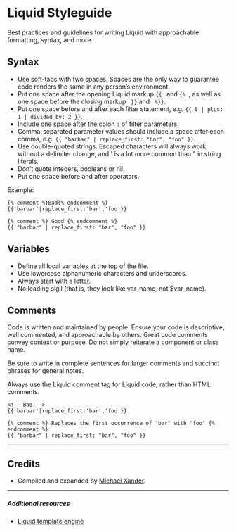 # Liquid Styleguide

Best practices and guidelines for writing Liquid with approachable formatting, syntax, and more.

## Syntax

- Use soft-tabs with two spaces. Spaces are the only way to guarantee code renders the same in any person’s environment.
- Put one space after the opening Liquid markup `{{ ` and `{% `, as well as one space before the closing markup ` }}` and ` %}}`.
- Put one space before and after each filter statement, e.g. `{{ 5 | plus: 1 | divided_by: 2 }}`.
- Include one space after the colon `:` of filter parameters.
- Comma-separated parameter values should include a space after each comma, e.g. `{{ "barbar" | replace_first: "bar", "foo" }}`.
- Use double-quoted strings. Escaped characters will always work without a delimiter change, and ' is a lot more common than " in string literals.
- Don’t quote integers, booleans or nil.
- Put one space before and after operators.

Example:

```liquid
{% comment %}Bad{% endcomment %}
{{'barbar'|replace_first:'bar','foo'}}

{% comment %} Good {% endcomment %}
{{ "barbar" | replace_first: "bar", "foo" }}
```

## Variables

- Define all local variables at the top of the file.
- Use lowercase alphanumeric characters and underscores.
- Always start with a letter.
- No leading sigil (that is, they look like var_name, not $var_name).

## Comments

Code is written and maintained by people. Ensure your code is descriptive, well commented, and approachable by others. Great code comments convey context or purpose. Do not simply reiterate a component or class name.

Be sure to write in complete sentences for larger comments and succinct phrases for general notes.

Always use the Liquid comment tag for Liquid code, rather than HTML comments.

```liquid
<!-- Bad -->
{{'barbar'|replace_first:'bar','foo'}}

{% comment %} Replaces the first occurrence of "bar" with "foo" {% endcomment %}
{{ "barbar" | replace_first: "bar", "foo" }}
```

---

## Credits

- Compiled and expanded by [Michael Xander](http://michaelxander.com).

---

##### Additional resources

- [Liquid template engine](https://github.com/Shopify/liquid)